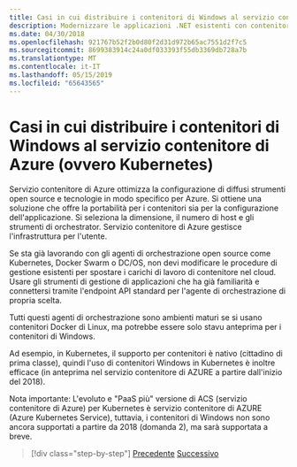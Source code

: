```yaml
---
title: Casi in cui distribuire i contenitori di Windows al servizio contenitore di Azure (ovvero Kubernetes)
description: Modernizzare le applicazioni .NET esistenti con contenitori Windows e il Cloud di Azure | Casi in cui distribuire i contenitori di Windows al servizio contenitore di Azure (ovvero Kubernetes)
ms.date: 04/30/2018
ms.openlocfilehash: 921767b52f2b0d80f2d31d972b65ac7551d2f7c5
ms.sourcegitcommit: 8699383914c24a0df033393f55db3369db728a7b
ms.translationtype: MT
ms.contentlocale: it-IT
ms.lasthandoff: 05/15/2019
ms.locfileid: "65643565"
---
```

# <a name="when-to-deploy-windows-containers-to-azure-container-service-that-is-kubernetes"></a>Casi in cui distribuire i contenitori di Windows al servizio contenitore di Azure (ovvero Kubernetes)

Servizio contenitore di Azure ottimizza la configurazione di diffusi strumenti open source e tecnologie in modo specifico per Azure. Si ottiene una soluzione che offre la portabilità per i contenitori sia per la configurazione dell'applicazione. Si seleziona la dimensione, il numero di host e gli strumenti di orchestrator. Servizio contenitore di Azure gestisce l'infrastruttura per l'utente.

Se sta già lavorando con gli agenti di orchestrazione open source come Kubernetes, Docker Swarm o DC/OS, non devi modificare le procedure di gestione esistenti per spostare i carichi di lavoro di contenitore nel cloud. Usare gli strumenti di gestione di applicazioni che ha già familiarità e connettersi tramite l'endpoint API standard per l'agente di orchestrazione di propria scelta.

Tutti questi agenti di orchestrazione sono ambienti maturi se si usano contenitori Docker di Linux, ma potrebbe essere solo stavu anteprima per i contenitori di Windows.

Ad esempio, in Kubernetes, il supporto per contenitori è nativo (cittadino di prima classe), quindi l'uso di contenitori Windows in Kubernetes è inoltre efficace (in anteprima nel servizio contenitore di AZURE a partire dall'inizio del 2018).

Nota importante: L'evoluto e "PaaS più" versione di ACS (servizio contenitore di Azure) per Kubernetes è servizio contenitore di AZURE (Azure Kubernetes Service), tuttavia, i contenitori di Windows non sono ancora supportati a partire da 2018 (domanda 2), ma sarà supportata a breve.

>[!div class="step-by-step"]
>[Precedente](when-to-deploy-windows-containers-to-service-fabric.md)
>[Successivo](choosing-azure-compute-options-for-container-based-applications.md)
